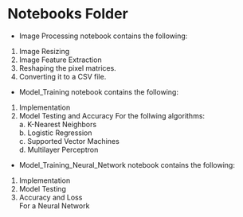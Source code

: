 # Notebooks Folder

- Image Processing notebook contains the following:
 1. Image Resizing
 2. Image Feature Extraction
 3. Reshaping the pixel matrices.
 4. Converting it to a CSV file.

- Model_Training notebook contains the following:
 1. Implementation
 2. Model Testing and Accuracy
 For the follwing algorithms:  
  a. K-Nearest Neighbors  
  b. Logistic Regression  
  c. Supported Vector Machines  
  d. Multilayer Perceptron  
 
- Model_Training_Neural_Network notebook contains the following:
 1. Implementation
 2. Model Testing
 3. Accuracy and Loss  
For a Neural Network

